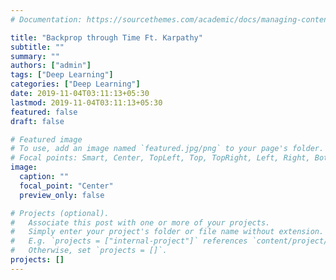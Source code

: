 ```yaml
---
# Documentation: https://sourcethemes.com/academic/docs/managing-content/

title: "Backprop through Time Ft. Karpathy"
subtitle: ""
summary: ""
authors: ["admin"]
tags: ["Deep Learning"]
categories: ["Deep Learning"]
date: 2019-11-04T03:11:13+05:30
lastmod: 2019-11-04T03:11:13+05:30
featured: false
draft: false

# Featured image
# To use, add an image named `featured.jpg/png` to your page's folder.
# Focal points: Smart, Center, TopLeft, Top, TopRight, Left, Right, BottomLeft, Bottom, BottomRight.
image:
  caption: ""
  focal_point: "Center"
  preview_only: false

# Projects (optional).
#   Associate this post with one or more of your projects.
#   Simply enter your project's folder or file name without extension.
#   E.g. `projects = ["internal-project"]` references `content/project/deep-learning/index.md`.
#   Otherwise, set `projects = []`.
projects: []
---
```

